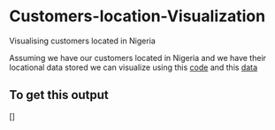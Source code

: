 # Customers-location-Visualization
Visualising customers located in Nigeria 

Assuming we have our customers located in Nigeria and we have their locational data stored we can visualize using this [code]() and this [data]()

To get this output
-------------------
[]
